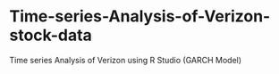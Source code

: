 # Time-series-Analysis-of-Verizon-stock-data
Time series Analysis of Verizon using R Studio (GARCH Model)
